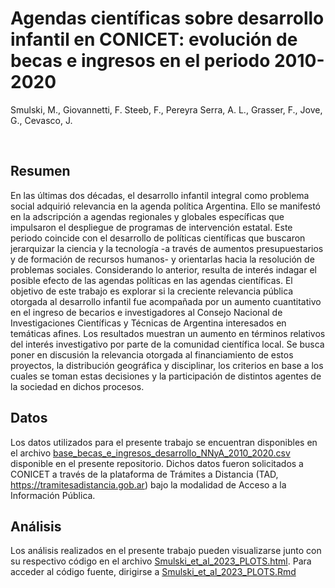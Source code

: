 **Agendas científicas sobre desarrollo infantil en CONICET: evolución de
becas e ingresos en el periodo 2010-2020**
================
Smulski, M., Giovannetti, F. Steeb, F., Pereyra Serra, A. L., Grasser,
F., Jove, G., Cevasco, J.

<br>

## Resumen
En las últimas dos décadas, el desarrollo infantil integral como problema social adquirió relevancia en la agenda política Argentina. Ello se manifestó en la adscripción a agendas regionales y globales específicas que impulsaron el despliegue de programas de intervención estatal. Este periodo coincide con el desarrollo de políticas científicas que buscaron jerarquizar la ciencia y la tecnología -a través de aumentos presupuestarios y de formación de recursos humanos- y orientarlas hacia la resolución de problemas sociales. Considerando lo anterior, resulta de interés indagar el posible efecto de las agendas políticas en las agendas científicas. El objetivo de este trabajo es explorar si la creciente relevancia pública otorgada al desarrollo infantil fue acompañada por un aumento cuantitativo en el ingreso de becarios e investigadores al Consejo Nacional de Investigaciones Científicas y Técnicas de Argentina interesados en temáticas afines. Los resultados muestran un aumento en términos relativos del interés investigativo por parte de la comunidad científica local. Se busca poner en discusión la relevancia otorgada al financiamiento de estos proyectos, la distribución geográfica y disciplinar, los criterios en base a los cuales se toman estas decisiones y la participación de distintos agentes de la sociedad en dichos procesos.


## Datos
Los datos utilizados para el presente trabajo se encuentran disponibles en el archivo [base_becas_e_ingresos_desarrollo_NNyA_2010_2020.csv](base_becas_e_ingresos_desarrollo_NNyA_2010_2020.csv) disponible en el presente repositorio. Dichos datos fueron solicitados a CONICET a través de la plataforma de Trámites a Distancia (TAD, https://tramitesadistancia.gob.ar) bajo la modalidad de Acceso a la Información Pública. 

## Análisis
Los análisis realizados en el presente trabajo pueden visualizarse junto con su respectivo código en el archivo [Smulski_et_al_2023_PLOTS.html](http://htmlpreview.github.io/?https://github.com/FedeGiovannetti/Smulski_et_al_2023/blob/master/Smulski_et_al_2023_PLOTS.html). Para acceder al código fuente, dirigirse a [Smulski_et_al_2023_PLOTS.Rmd](Smulski_et_al_2023_PLOTS.Rmd)

<!--## Cómo citarnos
referencia referencia referencia referencia referencia referencia referencia referencia referencia 
  -->
